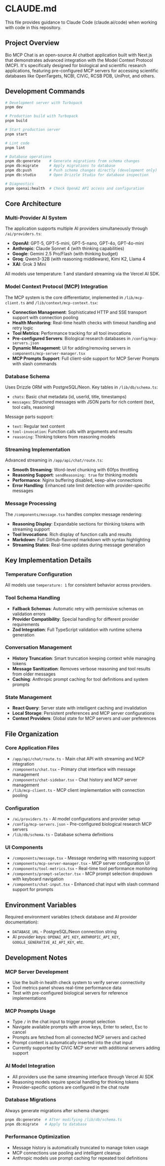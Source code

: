 # CLAUDE.md

This file provides guidance to Claude Code (claude.ai/code) when working with code in this repository.

## Project Overview

Bio MCP Chat is an open-source AI chatbot application built with Next.js that demonstrates advanced integration with the Model Context Protocol (MCP). It's specifically designed for biological and scientific research applications, featuring pre-configured MCP servers for accessing scientific databases like OpenTargets, NCBI, CIViC, RCSB PDB, UniProt, and others.

## Development Commands

```bash
# Development server with Turbopack
pnpm dev

# Production build with Turbopack
pnpm build

# Start production server
pnpm start

# Lint code
pnpm lint

# Database operations
pnpm db:generate    # Generate migrations from schema changes
pnpm db:migrate     # Apply migrations to database
pnpm db:push        # Push schema changes directly (development only)
pnpm db:studio      # Open Drizzle Studio for database inspection

# Diagnostics
pnpm openai:health  # Check OpenAI API access and configuration
```

## Core Architecture

### Multi-Provider AI System

The application supports multiple AI providers simultaneously through `/ai/providers.ts`:
- **OpenAI**: GPT-5, GPT-5-mini, GPT-5-nano, GPT-4o, GPT-4o-mini
- **Anthropic**: Claude Sonnet 4 (with thinking capabilities)  
- **Google**: Gemini 2.5 Pro/Flash (with thinking budget)
- **Groq**: Qwen3-32B (with reasoning middleware), Kimi K2, Llama 4
- **XAI**: Grok 3 Mini

All models use temperature: 1 and standard streaming via the Vercel AI SDK.

### Model Context Protocol (MCP) Integration

The MCP system is the core differentiator, implemented in `/lib/mcp-client.ts` and `/lib/context/mcp-context.tsx`:

- **Connection Management**: Sophisticated HTTP and SSE transport support with connection pooling
- **Health Monitoring**: Real-time health checks with timeout handling and retry logic
- **Tool Metrics**: Performance tracking for all tool invocations
- **Pre-configured Servers**: Biological research databases in `/config/mcp-servers.json`
- **Dynamic Management**: UI for adding/removing servers in `components/mcp-server-manager.tsx`
- **MCP Prompts Support**: Full client-side support for MCP Server Prompts with slash commands

### Database Schema

Uses Drizzle ORM with PostgreSQL/Neon. Key tables in `/lib/db/schema.ts`:
- `chats`: Basic chat metadata (id, userId, title, timestamps)
- `messages`: Structured messages with JSON parts for rich content (text, tool calls, reasoning)

Message parts support:
- `text`: Regular text content
- `tool-invocation`: Function calls with arguments and results
- `reasoning`: Thinking tokens from reasoning models

### Streaming Implementation

Advanced streaming in `/app/api/chat/route.ts`:
- **Smooth Streaming**: Word-level chunking with 60fps throttling
- **Reasoning Support**: `sendReasoning: true` for thinking models
- **Performance**: Nginx buffering disabled, keep-alive connections
- **Error Handling**: Enhanced rate limit detection with provider-specific messages

### Message Processing

The `/components/message.tsx` handles complex message rendering:
- **Reasoning Display**: Expandable sections for thinking tokens with streaming support
- **Tool Invocations**: Rich display of function calls and results
- **Markdown**: Full GitHub-flavored markdown with syntax highlighting
- **Streaming States**: Real-time updates during message generation

## Key Implementation Details

### Temperature Configuration
All models use `temperature: 1` for consistent behavior across providers.

### Tool Schema Handling
- **Fallback Schemas**: Automatic retry with permissive schemas on validation errors
- **Provider Compatibility**: Special handling for different provider requirements
- **Zod Integration**: Full TypeScript validation with runtime schema generation

### Conversation Management
- **History Truncation**: Smart truncation keeping context while managing tokens
- **Message Sanitization**: Removes verbose reasoning and tool results from older messages
- **Caching**: Anthropic prompt caching for tool definitions and system prompts

### State Management
- **React Query**: Server state with intelligent caching and invalidation
- **Local Storage**: Persistent preferences and MCP server configurations
- **Context Providers**: Global state for MCP servers and user preferences

## File Organization

### Core Application Files
- `/app/api/chat/route.ts` - Main chat API with streaming and MCP integration
- `/components/chat.tsx` - Primary chat interface with message management
- `/components/chat-sidebar.tsx` - Chat history and MCP server management
- `/lib/mcp-client.ts` - MCP client implementation with connection pooling

### Configuration
- `/ai/providers.ts` - AI model configurations and provider setup
- `/config/mcp-servers.json` - Pre-configured biological research MCP servers
- `/lib/db/schema.ts` - Database schema definitions

### UI Components
- `/components/message.tsx` - Message rendering with reasoning support
- `/components/mcp-server-manager.tsx` - MCP server configuration UI  
- `/components/tool-metrics.tsx` - Real-time tool performance monitoring
- `/components/prompt-selector.tsx` - MCP prompt selection dropdown with keyboard navigation
- `/components/chat-input.tsx` - Enhanced chat input with slash command support for prompts

## Environment Variables

Required environment variables (check database and AI provider documentation):
- `DATABASE_URL` - PostgreSQL/Neon connection string
- AI provider keys: `OPENAI_API_KEY`, `ANTHROPIC_API_KEY`, `GOOGLE_GENERATIVE_AI_API_KEY`, etc.

## Development Notes

### MCP Server Development
- Use the built-in health check system to verify server connectivity
- Tool metrics panel shows real-time performance data
- Test with pre-configured biological servers for reference implementations

### MCP Prompts Usage
- Type `/` in the chat input to trigger prompt selection
- Navigate available prompts with arrow keys, Enter to select, Esc to cancel
- Prompts are fetched from all connected MCP servers and cached
- Prompt content is automatically inserted into the chat input
- Currently supported by CIViC MCP server with additional servers adding support

### AI Model Integration
- All providers use the same streaming interface through Vercel AI SDK
- Reasoning models require special handling for thinking tokens
- Provider-specific options are configured in the chat route

### Database Migrations
Always generate migrations after schema changes:
```bash
pnpm db:generate  # After modifying /lib/db/schema.ts
pnpm db:migrate   # Apply to database
```

### Performance Optimization
- Message history is automatically truncated to manage token usage
- MCP connections use pooling and intelligent cleanup
- Anthropic models use prompt caching for repeated tool definitions